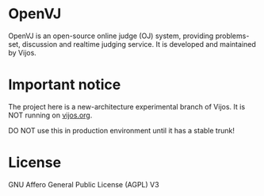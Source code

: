 OpenVJ
======

OpenVJ is an open-source online judge (OJ) system, providing problems-set, discussion and realtime judging service. It is developed and maintained by Vijos.

# Important notice

The project here is a new-architecture experimental branch of Vijos. It is NOT running on [vijos.org](https://vijos.org).

DO NOT use this in production environment until it has a stable trunk!

# License

GNU Affero General Public License (AGPL) V3

